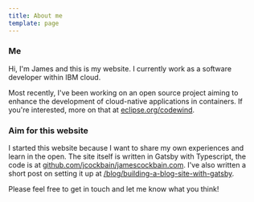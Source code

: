 ```yaml
---
title: About me
template: page
---
```


### Me

Hi, I'm James and this is my website.
I currently work as a software developer within IBM cloud.

Most recently, I've been working on an open source project aiming to enhance the development of cloud-native applications in containers.
If you're interested, more on that at [eclipse.org/codewind](https://www.eclipse.org/codewind/).

### Aim for this website

I started this website because I want to share my own experiences and learn in the open.
The site itself is written in Gatsby with Typescript, the code is at [github.com/jcockbain/jamescockbain.com](https://github.com/jcockbain/jamescockbain.com).
I've also written a short post on setting it up at [/blog/building-a-blog-site-with-gatsby](https://www.jamescockbain.com/blog/building-a-blog-site-with-gatsby/).

Please feel free to get in touch and let me know what you think!
